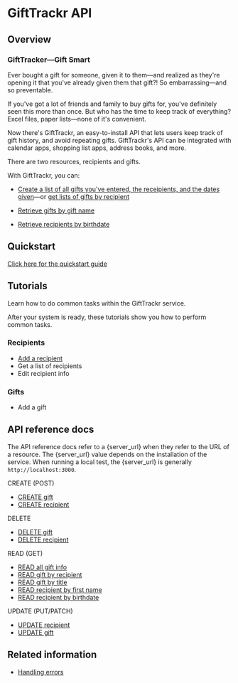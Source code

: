 # GiftTrackr API

## Overview

### GiftTracker—Gift Smart

Ever bought a gift for someone, given it to them—and realized as they're opening it that you've already given them that gift?! So embarrassing—and so preventable.

If you've got a lot of friends and family to buy gifts for, you've definitely seen this more than once. But who has the time to keep track of everything? Excel files, paper lists—none of it's convenient.

Now there's GiftTrackr, an easy-to-install API that lets users keep track of gift history, and avoid repeating gifts. GiftTrackr's API can be integrated with calendar apps, shopping list apps, address books, and more.

There are two resources, recipients and gifts.

With GiftTrackr, you can:

- [Create a list of all gifts you've entered, the receipients, and the dates given](api/read_all_gift_info.md)—or [get lists of gifts by recipient](api/read_gifts_by_recipient.md)

- [Retrieve gifts by gift name](api/read_gifts_by_title.md)

- [Retrieve recipients by birthdate](api/read_recipients_by_birthdate.md)

## Quickstart

[Click here for the quickstart guide](quickstart.md)

## Tutorials

Learn how to do common tasks within the GiftTrackr service.

After your system is ready, these tutorials show you how to perform common tasks.

### Recipients

- [Add a recipient](tutorials/add_a_recipient.md)
- Get a list of recipients
- Edit recipient info

### Gifts

- Add a gift

## API reference docs

The API reference docs refer to a {server_url} when they refer to the URL of a resource. The {server_url} value depends on the installation of the service. When running a local test, the {server_url} is generally `http://localhost:3000`.

CREATE (POST)

- [CREATE gift](api/create_gift.md)
- [CREATE recipient](api/create_recipient.md)

DELETE

- [DELETE gift](api/delete_gift.md)
- [DELETE recipient](api/delete_recipient.md)

READ (GET)

- [READ all gift info](api/read_all_gift_info.md)
- [READ gift by recipient](api/read_gift_by_recipient.md)
- [READ gift by title](api/read_gift_by_title.md)
- [READ recipient by first name](api/read_recipient_by_first_name.md)
- [READ recipient by birthdate](api/read_recipient_by_birthdate.md)

UPDATE (PUT/PATCH)

- [UPDATE recipient](api/update_recipient.md)
- [UPDATE gift](api/update_gift.md)

## Related information

- [Handling errors](handling_errors.md)

